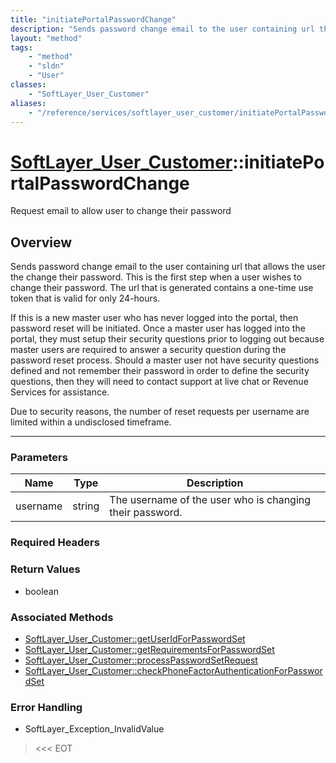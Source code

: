 ```yaml
---
title: "initiatePortalPasswordChange"
description: "Sends password change email to the user containing url that allows the user the change their password. This is the first... "
layout: "method"
tags:
    - "method"
    - "sldn"
    - "User"
classes:
    - "SoftLayer_User_Customer"
aliases:
    - "/reference/services/softlayer_user_customer/initiatePortalPasswordChange"
---
```

# [SoftLayer_User_Customer](/reference/services/SoftLayer_User_Customer)::initiatePortalPasswordChange

Request email to allow user to change their password


## Overview 
Sends password change email to the user containing url that allows the user the change their password. This is the first step when a user wishes to change their password.  The url that is generated contains a one-time use token that is valid for only 24-hours. 

If this is a new master user who has never logged into the portal, then password reset will be initiated. Once a master user has logged into the portal, they must setup their security questions prior to logging out because master users are required to answer a security question during the password reset process.  Should a master user not have security questions defined and not remember their password in order to define the security questions, then they will need to contact support at live chat or Revenue Services for assistance. 

Due to security reasons, the number of reset requests per username are limited within a undisclosed timeframe. 

-----

### Parameters 
|Name | Type | Description |
| --- | --- | --- |
|username| string| The username of the user who is changing their password.|


### Required Headers


### Return Values
* boolean


### Associated Methods

*  [SoftLayer_User_Customer::getUserIdForPasswordSet](/reference/services/SoftLayer_User_Customer/getUserIdForPasswordSet )
*  [SoftLayer_User_Customer::getRequirementsForPasswordSet](/reference/services/SoftLayer_User_Customer/getRequirementsForPasswordSet )
*  [SoftLayer_User_Customer::processPasswordSetRequest](/reference/services/SoftLayer_User_Customer/processPasswordSetRequest )
*  [SoftLayer_User_Customer::checkPhoneFactorAuthenticationForPasswordSet](/reference/services/SoftLayer_User_Customer/checkPhoneFactorAuthenticationForPasswordSet )



### Error Handling

* SoftLayer_Exception_InvalidValue 

> <<< EOT 



